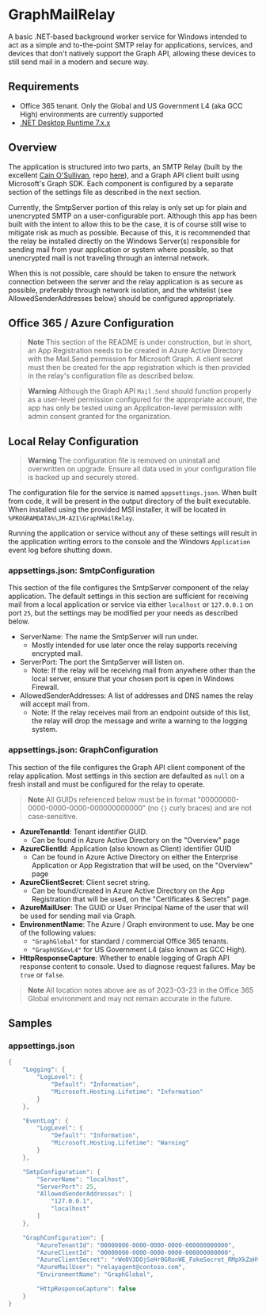 # GraphMailRelay
A basic .NET-based background worker service for Windows intended to act as a simple and to-the-point SMTP relay for applications, services, and devices that don't natively support the Graph API, allowing these devices to still send mail in a modern and secure way.

## Requirements

- Office 365 tenant. Only the Global and US Government L4 (aka GCC High) environments are currently supported
- [.NET Desktop Runtime 7.x.x](https://dotnet.microsoft.com/en-us/download/dotnet/7.0)

## Overview

The application is structured into two parts, an SMTP Relay (built by the excellent [Cain O'Sullivan](https://github.com/cosullivan), repo [here](https://github.com/cosullivan/SmtpServer)), and a Graph API client built using Microsoft's Graph SDK. Each component is configured by a separate section of the settings file as described in the next section.

Currently, the SmtpServer portion of this relay is only set up for plain and unencrypted SMTP on a user-configurable port. Although this app has been built with the intent to allow this to be the case, it is of course still wise to mitigate risk as much as possible. Because of this, it is recommended that the relay be installed directly on the Windows Server(s) responsible for sending mail from your application or system where possible, so that unencrypted mail is not traveling through an internal network.

When this is not possible, care should be taken to ensure the network connection between the server and the relay application is as secure as possible, preferably through network isolation, and the whitelist (see AllowedSenderAddresses below) should be configured appropriately.

## Office 365 / Azure Configuration ##

> **Note**
> This section of the README is under construction, but in short, an App Registration needs to be created in Azure Active Directory with the Mail.Send permission for Microsoft Graph. A client secret must then be created for the app registration which is then provided in the relay's configuration file as described below.

> **Warning**
> Although the Graph API `Mail.Send` should function properly as a user-level permission configured for the appropriate account, the app has only be tested using an Application-level permission with admin consent granted for the organization.

## Local Relay Configuration

> **Warning**
> The configuration file is removed on uninstall and overwritten on upgrade. Ensure all data used in your configuration file is backed up and securely stored.

The configuration file for the service is named `appsettings.json`. When built from code, it will be present in the output directory of the built executable. When installed using the provided MSI installer, it will be located in `%PROGRAMDATA%\JM-A21\GraphMailRelay`.

Running the application or service without any of these settings will result in the application writing errors to the console and the Windows `Application` event log before shutting down.

### appsettings.json: SmtpConfiguration

This section of the file configures the SmtpServer component of the relay application. The default settings in this section are sufficient for receiving mail from a local application or service via either `localhost` or `127.0.0.1` on port `25`, but the settings may be modified per your needs as described below.

- ServerName: The name the SmtpServer will run under.
    - Mostly intended for use later once the relay supports receiving encrypted mail.
- ServerPort: The port the SmtpServer will listen on. 
    - Note: If the relay will be receiving mail from anywhere other than the local server, ensure that your chosen port is open in Windows Firewall.
- AllowedSenderAddresses: A list of addresses and DNS names the relay will accept mail from.
    - Note: If the relay receives mail from an endpoint outside of this list, the relay will drop the message and write a warning to the logging system.

### appsettings.json: GraphConfiguration

This section of the file configures the Graph API client component of the relay application. Most settings in this section are defaulted as `null` on a fresh install and must be configured for the relay to operate.

> **Note**
> All GUIDs referenced below must be in format "00000000-0000-0000-0000-000000000000" (no `{}` curly braces) and are not case-sensitive.

- **AzureTenantId**: Tenant identifier GUID.
    - Can be found in Azure Active Directory on the "Overview" page
- **AzureClientId**: Application (also known as Client) identifier GUID
    - Can be found in Azure Active Directory on either the Enterprise Application or App Registration that will be used, on the "Overview" page
- **AzureClientSecret**: Client secret string.
    - Can be found/created in Azure Active Directory on the App Registration that will be used, on the "Certificates & Secrets" page.
- **AzureMailUser**: The GUID or User Principal Name of the user that will be used for sending mail via Graph.
- **EnvironmentName**: The Azure / Graph environment to use. May be one of the following values:
    - `"GraphGlobal"` for standard / commercial Office 365 tenants.
    - `"GraphUSGovL4"` for US Government L4 (also known as GCC High).
- **HttpResponseCapture**: Whether to enable logging of Graph API response content to console. Used to diagnose request failures. May be `true` or `false`.

> **Note**
> All location notes above are as of 2023-03-23 in the Office 365 Global environment and may not remain accurate in the future.


## Samples
### appsettings.json

```cs
{
	"Logging": {
		"LogLevel": {
			"Default": "Information",
			"Microsoft.Hosting.Lifetime": "Information"
		}
	},

	"EventLog": {
		"LogLevel": {
			"Default": "Information",
			"Microsoft.Hosting.Lifetime": "Warning"
		}
	},

	"SmtpConfiguration": {
		"ServerName": "localhost",
		"ServerPort": 25,
		"AllowedSenderAddresses": [
			"127.0.0.1",
			"localhost"
		]
	},

	"GraphConfiguration": {
		"AzureTenantId": "00000000-0000-0000-0000-000000000000",
		"AzureClientId": "00000000-0000-0000-0000-000000000000",
		"AzureClientSecret": "rWe0V3DOjSeHr0GRonWE_FakeSecret_RMpXkZaHVBSYRjhqdmGi",
		"AzureMailUser": "relayagent@contoso.com",
		"EnvironmentName": "GraphGlobal",

		"HttpResponseCapture": false
	}
}
```